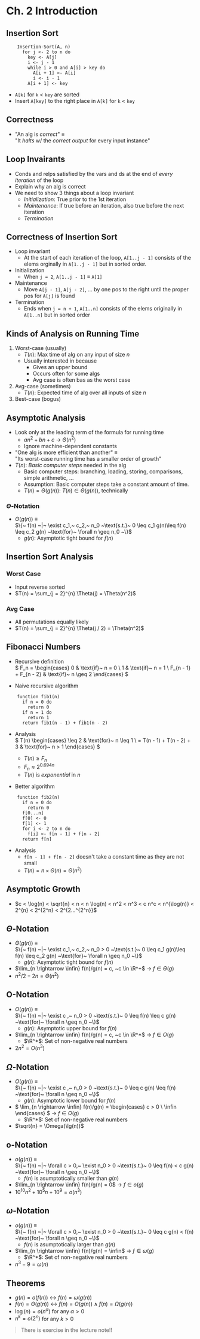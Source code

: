 # Ch. 2 Introduction

## Insertion Sort
```
    Insertion-Sort(A, n)
      for j <- 2 to n do
        key <- A[j]
        i <- j - 1
        while i > 0 and A[i] > key do
          A[i + 1] <- A[i]
          i <- i - 1
        A[i + 1] <- key
```

* `A[k]` for `k` $<$ `key` are sorted
* Insert `A[key]` to the right place in `A[k]` for `k` $<$ `key`

## Correctness
* "An alg is *correct*" $\equiv$ \
  "It *halts* w/ the *correct output* for every input instance"

## Loop Invairants
* Conds and relps satisfied by the vars and ds at the end of *every iteration* of the loop
* Explain why an alg is correct
* We need to show 3 things about a loop invariant
  * *Initialization*: True prior to the 1st iteration
  * *Maintenance*: If true before an iteration, also true before the next iteration
  * *Termination*

## Correctness of Insertion Sort
* Loop invariant
  * At the start of each iteration of the loop, `A[1..j - 1]` consists of the elems orginally in `A[1..j - 1]` but in sorted order.
* Initialization
  * When `j = 2`, `A[1..j - 1]` $\equiv$ `A[1]`
* Maintenance
  * Move `A[j - 1]`, `A[j - 2]`, ... by one pos to the right until the proper pos for `A[j]` is found
* Termination
  * Ends when `j = n + 1`, `A[1..n]` consists of the elems originally in `A[1..n]` but in sorted order

## Kinds of Analysis on Running Time
1. Worst-case (usually)
    * $T(n)$: Max time of alg on any input of size $n$
    * Usually interested in because
      * Gives an upper bound
      * Occurs often for some algs
      * Avg case is often bas as the worst case
2. Avg-case (sometimes)
    * $T(n)$: Expected time of alg over all inputs of size $n$
3. Best-case (bogus)

## Asymptotic Analysis
* Look only at the leading term of the formula for running time
  * $an^2 + bn + c$ $\rightarrow$ $\Theta(n^2)$
  * Ignore machine-dependent constants
* "One alg is more efficient than another" $\equiv$ \
  "Its worst-case running time has a smaller order of growth"
* $T(n)$: *Basic computer steps* needed in the alg
  * Basic computer steps: branching, loading, storing, comparisons, simple arithmetic, ...
  * Assumption: Basic computer steps take a constant amount of time.
  * $T(n) = \Theta(g(n))$: $T(n) \in \Theta(g(n))$, technically

### $\Theta$-Notation
* $\Theta(g(n))$ $\equiv$ \
  $\{~ f(n) ~|~ \exist c_1,~ c_2,~ n_0 ~\text{s.t.}~
   0 \leq c_1 g(n)\leq f(n) \leq c_2 g(n) ~\text{for}~ \forall n \geq n_0 ~\}$
  * $g(n)$: Asymptotic tight bound for $f(n)$

## Insertion Sort Analysis
### Worst Case
* Input reverse sorted
* $T(n) = \sum_{j = 2}^{n} \Theta(j) = \Theta(n^2)$

### Avg Case
* All permutations equally likely
* $T(n) = \sum_{j = 2}^{n} \Theta(j / 2) = \Theta(n^2)$

## Fibonacci Numbers
* Recursive definition \
  $
  F_n =
  \begin{cases}
    0 & \text{if}~ n = 0 \\ 
    1 & \text{if}~ n = 1 \\
    F_{n - 1} + F_{n - 2} & \text{if}~ n \geq 2
  \end{cases}
  $
  
* Naive recursive algorithm

```
    function fib1(n)
      if n = 0 do
        return 0
      if n = 1 do
        return 1
      return fib1(n - 1) + fib1(n - 2)
```
        
  * Analysis \
    $
    T(n)
    \begin{cases}
      \leq 2 & \text{for}~ n \leq 1 \\
      = T(n - 1) + T(n - 2) + 3 & \text{for}~ n > 1
    \end{cases}
    $
    * $T(n) \geq F_n$
    * $F_n \approx 2^{0.694n}$
    * $T(n)$ is *exponential* in $n$

* Better algorithm

```
    function fib2(n)
      if n = 0 do
        return 0
      f[0...n]
      f[0] <- 0
      f[1] <- 1
      for i <- 2 to n do
        f[i] <- f[n - 1] + f[n - 2]
      return f[n]
```
  
  * Analysis
    * `f[n - 1] + f[n - 2]` doesn't take a constant time as they are not small
    * $T(n) = n \times \Theta(n) = \Theta(n^2)$

## Asymptotic Growth
* $c < \log(n) < \sqrt{n} < n < n \log(n) < n^2 < n^3 < c n^c < n^{\log(n)} < 2^{n} < 2^{2^n} < 2^{2...^{2^n}}$

## $\Theta$-Notation
* $\Theta(g(n))$ $\equiv$ \
  $\{~ f(n) ~|~ \exist c_1,~ c_2,~ n_0 > 0 ~\text{s.t.}~ 
  0 \leq c_1 g(n)\leq f(n) \leq c_2 g(n) ~\text{for}~ \forall n \geq n_0 ~\}$
  * $g(n)$: Asymptotic tight bound for $f(n)$
* $\lim_{n \rightarrow \infin} f(n)/g(n) = c, ~c \in \R^+$ $\rightarrow$ $f \in \Theta(g)$
* $n^2 / 2 - 2n = \Theta(n^2)$

## O-Notation
* $O(g(n))$ $\equiv$ \
  $\{~ f(n) ~|~ \exist c ,~ n_0 > 0 ~\text{s.t.}~
  0 \leq f(n) \leq c g(n) ~\text{for}~ \forall n \geq n_0 ~\}$
  * $g(n)$: Asymptotic upper bound for $f(n)$
* $\lim_{n \rightarrow \infin} f(n)/g(n) = c, ~c \in \R^*$ $\rightarrow$ $f \in O(g)$ 
  * $\R^*$: Set of non-negative real numbers
* $2n^2 = O(n^3)$

## $\Omega$-Notation
* $O(g(n))$ $\equiv$ \
  $\{~ f(n) ~|~ \exist c ,~ n_0 > 0 ~\text{s.t.}~
  0 \leq c g(n) \leq f(n) ~\text{for}~ \forall n \geq n_0 ~\}$
  * $g(n)$: Asymptotic lower bound for $f(n)$
* $
  \lim_{n \rightarrow \infin} f(n)/g(n) = 
  \begin{cases}
    c > 0 \\
    \infin
  \end{cases}
  $ 
  $\rightarrow$ $f \in \Omega(g)$
  * $\R^*$: Set of non-negative real numbers
* $\sqrt{n} = \Omega(\lg(n))$

## o-Notation
* $o(g(n))$ $\equiv$ \
  $\{~ f(n) ~|~ \forall c > 0,~ \exist n_0 > 0 ~\text{s.t.}~
  0 \leq f(n) < c g(n) ~\text{for}~ \forall n \geq n_0 ~\}$
  * $f(n)$ is asumptotically smaller than $g(n)$
* $\lim_{n \rightarrow \infin} f(n)/g(n) = 0$ $\rightarrow$ $f \in o(g)$ 
* $10^{10} n^2 + 10^5 n + 10^9 = o(n^3)$

## $\omega$-Notation
* $o(g(n))$ $\equiv$ \
  $\{~ f(n) ~|~ \forall c > 0,~ \exist n_0 > 0 ~\text{s.t.}~
  0 \leq c g(n) < f(n) ~\text{for}~ \forall n \geq n_0 ~\}$
  * $f(n)$ is asumptotically larger than $g(n)$
* $\lim_{n \rightarrow \infin} f(n)/g(n) = \infin$ $\rightarrow$ $f \in \omega(g)$ 
  * $\R^*$: Set of non-negative real numbers
* $n^3 - 9 = \omega(n)$

## Theorems
* $g(n) = o(f(n))$ $\leftrightarrow$ $f(n) = \omega(g(n))$
* $f(n) = \Theta(g(n))$ $\leftrightarrow$ $f(n) = O(g(n)) \wedge f(n) = \Omega(g(n))$
* $\log(n) = o(n^\alpha)$ for any $\alpha >0$
* $n^k = o(2^n)$ for any $k > 0$
> There is exercise in the lecture note!!